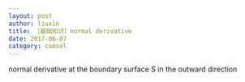 ```yaml
---
layout: post
author: liuxin
title: ［基础知识］normal derivative 
date: 2017-06-07
category: comsol
---
```


normal derivative at the boundary surface S in the outward direction
![]()


